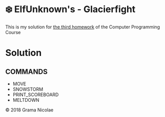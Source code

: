 # ❄️ ElfUnknown's - Glacierfight

This is my solution for [the third homework](https://ocw.cs.pub.ro/courses/programare/teme_2018/tema3_2018_ca) of the Computer Programming Course

# Solution

## COMMANDS 
- MOVE <id> <moves>
- SNOWSTORM <K> 
- PRINT_SCOREBOARD
- MELTDOWN

© 2018 Grama Nicolae